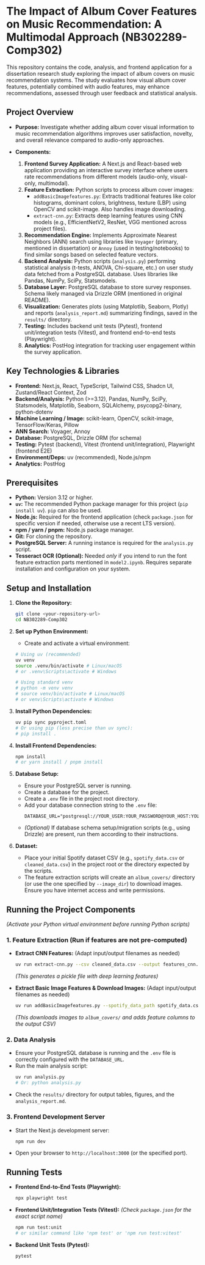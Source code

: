# The Impact of Album Cover Features on Music Recommendation: A Multimodal Approach (NB302289-Comp302)

This repository contains the code, analysis, and frontend application for a dissertation research study exploring the impact of album covers on music recommendation systems. The study evaluates how visual album cover features, potentially combined with audio features, may enhance recommendations, assessed through user feedback and statistical analysis.

## Project Overview

-   **Purpose:**
    Investigate whether adding album cover visual information to music recommendation algorithms improves user satisfaction, novelty, and overall relevance compared to audio-only approaches.

-   **Components:**
    1.  **Frontend Survey Application:** A Next.js and React-based web application providing an interactive survey interface where users rate recommendations from different models (audio-only, visual-only, multimodal).
    2.  **Feature Extraction:** Python scripts to process album cover images:
        *   `addBasicImagefeatures.py`: Extracts traditional features like color histograms, dominant colors, brightness, texture (LBP) using OpenCV and scikit-image. Also handles image downloading.
        *   `extract-cnn.py`: Extracts deep learning features using CNN models (e.g., EfficientNetV2, ResNet, VGG mentioned across project files).
    3.  **Recommendation Engine:** Implements Approximate Nearest Neighbors (ANN) search using libraries like `Voyager` (primary, mentioned in dissertation) or `Annoy` (used in testing/notebooks) to find similar songs based on selected feature vectors.
    4.  **Backend Analysis:** Python scripts (`analysis.py`) performing statistical analysis (t-tests, ANOVA, Chi-square, etc.) on user study data fetched from a PostgreSQL database. Uses libraries like Pandas, NumPy, SciPy, Statsmodels.
    5.  **Database Layer:** PostgreSQL database to store survey responses. Schema likely managed via Drizzle ORM (mentioned in original README).
    6.  **Visualization:** Generates plots (using Matplotlib, Seaborn, Plotly) and reports (`analysis_report.md`) summarizing findings, saved in the `results/` directory.
    7.  **Testing:** Includes backend unit tests (Pytest), frontend unit/integration tests (Vitest), and frontend end-to-end tests (Playwright).
    8.  **Analytics:** PostHog integration for tracking user engagement within the survey application.

## Key Technologies & Libraries

-   **Frontend:** Next.js, React, TypeScript, Tailwind CSS, Shadcn UI, Zustand/React Context, Zod
-   **Backend/Analysis:** Python (>=3.12), Pandas, NumPy, SciPy, Statsmodels, Matplotlib, Seaborn, SQLAlchemy, psycopg2-binary, python-dotenv
-   **Machine Learning / Image:** scikit-learn, OpenCV, scikit-image, TensorFlow/Keras, Pillow
-   **ANN Search:** Voyager, Annoy
-   **Database:** PostgreSQL, Drizzle ORM (for schema)
-   **Testing:** Pytest (backend), Vitest (frontend unit/integration), Playwright (frontend E2E)
-   **Environment/Deps:** uv (recommended), Node.js/npm
-   **Analytics:** PostHog

## Prerequisites

*   **Python:** Version 3.12 or higher.
*   **`uv`:** The recommended Python package manager for this project (`pip install uv`). `pip` can also be used.
*   **Node.js:** Required for the frontend application (check `package.json` for specific version if needed, otherwise use a recent LTS version).
*   **npm / yarn / pnpm:** Node.js package manager.
*   **Git:** For cloning the repository.
*   **PostgreSQL Server:** A running instance is required for the `analysis.py` script.
*   **Tesseract OCR (Optional):** Needed *only* if you intend to run the font feature extraction parts mentioned in `model2.ipynb`. Requires separate installation and configuration on your system.

## Setup and Installation

1.  **Clone the Repository:**
    ```bash
    git clone <your-repository-url>
    cd NB302289-Comp302
    ```

2.  **Set up Python Environment:**
    *   Create and activate a virtual environment:
    ```bash
    # Using uv (recommended)
    uv venv
    source .venv/bin/activate # Linux/macOS
    # or .venv\Scripts\activate # Windows

    # Using standard venv
    # python -m venv venv
    # source venv/bin/activate # Linux/macOS
    # or venv\Scripts\activate # Windows
    ```

3.  **Install Python Dependencies:**
    ```bash
    uv pip sync pyproject.toml
    # Or using pip (less precise than uv sync):
    # pip install .
    ```

4.  **Install Frontend Dependencies:**
    ```bash
    npm install
    # or yarn install / pnpm install
    ```

5.  **Database Setup:**
    *   Ensure your PostgreSQL server is running.
    *   Create a database for the project.
    *   Create a `.env` file in the project root directory.
    *   Add your database connection string to the `.env` file:
        ```dotenv
        DATABASE_URL="postgresql://YOUR_USER:YOUR_PASSWORD@YOUR_HOST:YOUR_PORT/YOUR_DATABASE_NAME"
        ```
    *   *(Optional)* If database schema setup/migration scripts (e.g., using Drizzle) are present, run them according to their instructions.

6.  **Dataset:**
    *   Place your initial Spotify dataset CSV (e.g., `spotify_data.csv` or `cleaned_data.csv`) in the project root or the directory expected by the scripts.
    *   The feature extraction scripts will create an `album_covers/` directory (or use the one specified by `--image_dir`) to download images. Ensure you have internet access and write permissions.

## Running the Project Components

*(Activate your Python virtual environment before running Python scripts)*

### 1. Feature Extraction (Run if features are not pre-computed)

*   **Extract CNN Features:** (Adapt input/output filenames as needed)
    ```bash
    uv run extract-cnn.py --csv cleaned_data.csv --output features_cnn.pkl
    ```
    *(This generates a pickle file with deep learning features)*

*   **Extract Basic Image Features & Download Images:** (Adapt input/output filenames as needed)
    ```bash
    uv run addBasicImagefeatures.py --spotify_data_path spotify_data.csv --output_csv_path spotify_data_with_image_features.csv --image_dir album_covers
    ```
    *(This downloads images to `album_covers/` and adds feature columns to the output CSV)*

### 2. Data Analysis

*   Ensure your PostgreSQL database is running and the `.env` file is correctly configured with the `DATABASE_URL`.
*   Run the main analysis script:
    ```bash
    uv run analysis.py
    # Or: python analysis.py
    ```
*   Check the `results/` directory for output tables, figures, and the `analysis_report.md`.

### 3. Frontend Development Server

*   Start the Next.js development server:
    ```bash
    npm run dev
    ```
*   Open your browser to `http://localhost:3000` (or the specified port).

## Running Tests

*   **Frontend End-to-End Tests (Playwright):**
    ```bash
    npx playwright test
    ```

*   **Frontend Unit/Integration Tests (Vitest):**
    *(Check `package.json` for the exact script name)*
    ```bash
    npm run test:unit
    # or similar command like 'npm test' or 'npm run test:vitest'
    ```

*   **Backend Unit Tests (Pytest):**
    ```bash
    pytest
    ```